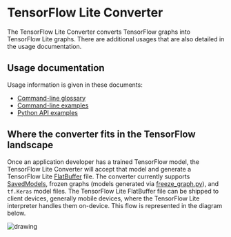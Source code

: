 # TensorFlow Lite Converter

The TensorFlow Lite Converter converts TensorFlow graphs into
TensorFlow Lite graphs. There are additional usages that are also detailed in
the usage documentation.

## Usage documentation

Usage information is given in these documents:

*   [Command-line glossary](../g3doc/r1/convert/cmdline_reference.md)
*   [Command-line examples](../g3doc/r1/convert/cmdline_examples.md)
*   [Python API examples](../g3doc/r1/convert/python_api.md)

## Where the converter fits in the TensorFlow landscape

Once an application developer has a trained TensorFlow model, the TensorFlow
Lite Converter will accept
that model and generate a TensorFlow Lite
[FlatBuffer](https://google.github.io/flatbuffers/) file. The converter currently supports
[SavedModels](https://www.tensorflow.org/guide/saved_model#using_savedmodel_with_estimators),
frozen graphs (models generated via
[freeze_graph.py](https://github.com/galeone/tensorflow/blob/master/tensorflow/python/tools/freeze_graph.py)),
and `tf.Keras` model files.  The TensorFlow Lite FlatBuffer file can be shipped
to client devices, generally mobile devices, where the TensorFlow Lite
interpreter handles them on-device.  This flow is represented in the diagram
below.

![drawing](../g3doc/r1/images/convert/workflow.svg)
